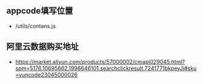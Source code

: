## appcode填写位置
  - /utils/contans.js

## 阿里云数据购买地址
  - https://market.aliyun.com/products/57000002/cmapi029045.html?spm=5176.10695662.1996646101.searchclickresult.7241771bkpeyJj#sku=yuncode23045000026